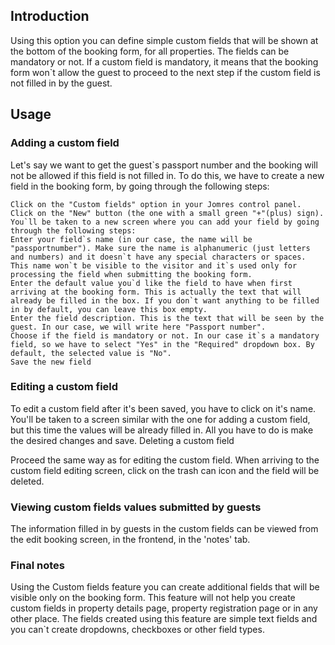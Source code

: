 ## Introduction

Using this option you can define simple custom fields that will be shown at the bottom of the booking form, for all properties. The fields can be mandatory or not. If a custom field is mandatory, it means that the booking form won`t allow the guest to proceed to the next step if the custom field is not filled in by the guest.

## Usage

### Adding a custom field

Let's say we want to get the guest`s passport number and the booking will not be allowed if this field is not filled in. To do this, we have to create a new field in the booking form, by going through the following steps:

    Click on the "Custom fields" option in your Jomres control panel.
    Click on the "New" button (the one with a small green "+"(plus) sign). You`ll be taken to a new screen where you can add your field by going through the following steps:
    Enter your field`s name (in our case, the name will be "passportnumber"). Make sure the name is alphanumeric (just letters and numbers) and it doesn`t have any special characters or spaces. This name won`t be visible to the visitor and it`s used only for processing the field when submitting the booking form.
    Enter the default value you`d like the field to have when first arriving at the booking form. This is actually the text that will already be filled in the box. If you don`t want anything to be filled in by default, you can leave this box empty.
    Enter the field description. This is the text that will be seen by the guest. In our case, we will write here "Passport number".
    Choose if the field is mandatory or not. In our case it`s a mandatory field, so we have to select "Yes" in the "Required" dropdown box. By default, the selected value is "No".
    Save the new field

### Editing a custom field

To edit a custom field after it's been saved, you have to click on it's name. You'll be taken to a screen similar with the one for adding a custom field, but this time the values will be already filled in. All you have to do is make the desired changes and save.
Deleting a custom field

Proceed the same way as for editing the custom field. When arriving to the custom field editing screen, click on the trash can icon and the field will be deleted.

### Viewing custom fields values submitted by guests

The information filled in by guests in the custom fields can be viewed from the edit booking screen, in the frontend, in the 'notes' tab.

### Final notes

Using the Custom fields feature you can create additional fields that will be visible only on the booking form. This feature will not help you create custom fields in property details page, property registration page or in any other place. The fields created using this feature are simple text fields and you can`t create dropdowns, checkboxes or other field types.
